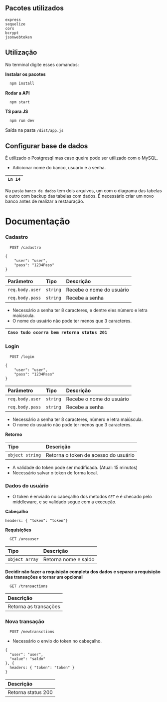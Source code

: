 
## Pacotes utilizados

```
express
sequelize
cors
bcrypt
jsonwebtoken
```

## Utilização

No terminal digite esses comandos:

**Instalar os pacotes**
```bash
  npm install
```

**Rodar a API**
```bash
  npm start
```

**TS para JS**
```bash
  npm run dev
```
Saída na pasta `/dist/app.js`

## Configurar base de dados

É utilizado o Postgresql mas caso queira pode ser utilizado com o MySQL.

* Adicionar nome do banco, usuario e a senha.

|`Ln 14`|
|:-|

Na pasta `banco de dados` tem dois arquivos, um com o diagrama das tabelas e outro com backup das tabelas com dados. É necessário criar um novo banco antes de realizar a restauração.
# Documentação

### Cadastro

```
  POST /cadastro
```

```
{
    "user": "user",
    "pass": "1234Pass"
}
```

| Parâmetro   | Tipo       | Descrição                           |
| :---------- | :--------- | :---------------------------------- |
| `req.body.user` | `string` | Recebe o nome do usuário |
| `req.body.pass` | `string` | Recebe a senha |

* Necessário a senha ter 8 caracteres, e dentre eles número e letra maiúscula.
* O nome do usuário não pode ter menos que 3 caracteres.

| `Caso tudo ocorra bem retorna status 201` |
| :-|

### Login

```
  POST /login
```

```
{
    "user": "user",
    "pass": "1234Pass"
}
```

| Parâmetro   | Tipo       | Descrição                           |
| :---------- | :--------- | :---------------------------------- |
| `req.body.user` | `string` | Recebe o nome do usuário |
| `req.body.pass` | `string` | Recebe a senha |

* Necessário a senha ter 8 caracteres, número e letra maiúscula.
* O nome do usuário não pode ter menos que 3 caracteres.

**Retorno**

| Tipo | Descrição |
| :--- | :-------- |
| `object string` | Retorna o token de acesso do usuário |

* A validade do token pode ser modificada. (Atual: 15 minutos)
* Necessário salvar o token de forma local.

### Dados do usuário

* O token é enviado no cabeçalho dos metodos `GET` e é checado pelo middleware, e se validado segue com a execução.

**Cabeçalho**
```
headers: { "token": "token"}
```

**Requisições**

```
  GET /areauser
```

| Tipo | Descrição |
| :--- | :-------- |
| `object array` | Retorna nome e saldo |

**Decidir não fazer a requisição completa dos dados e separar a requisição das transações e tornar um opcional**

```
  GET /transactions
```

| Descrição |
| :-------- |
| Retorna as transações |

### Nova transação

```
  POST /newtransctions
```

* Necessário o envio do token no cabeçalho.

```
{
  "user": "user",
  "value": "saldo"
}, {
  headers: { "token": "token" }
}
```

| Descrição |
| :-------- |
| Retorna status 200 |